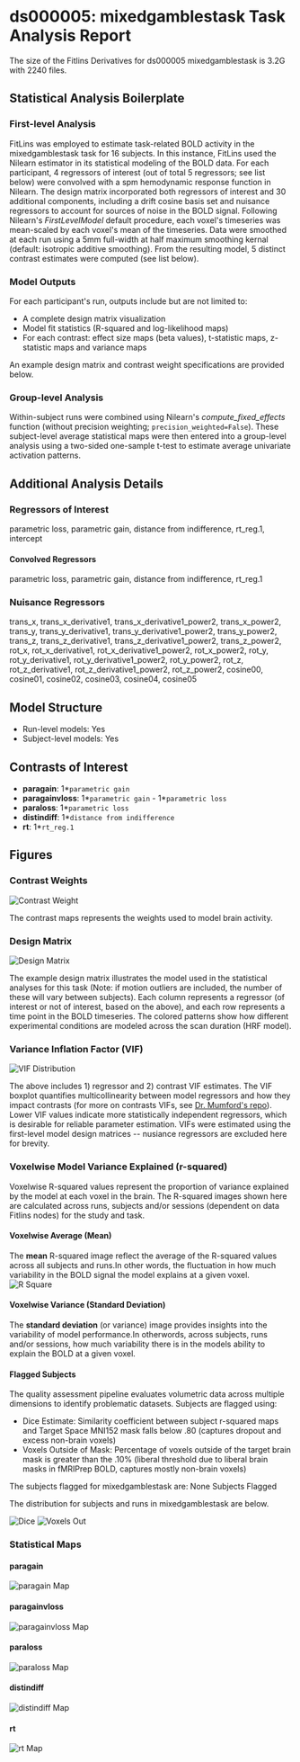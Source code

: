 # ds000005: mixedgamblestask Task Analysis Report

The size of the Fitlins Derivatives for ds000005 mixedgamblestask is 3.2G with 2240 files.

## Statistical Analysis Boilerplate

### First-level Analysis
FitLins was employed to estimate task-related BOLD activity in the mixedgamblestask task for 16 subjects. In this instance, FitLins used the Nilearn estimator in its statistical modeling of the BOLD data. For each participant, 4 regressors of interest (out of total 5 regressors; see list below) were convolved with a spm hemodynamic response function in Nilearn. The design matrix incorporated both regressors of interest and 30 additional components, including a drift cosine basis set and nuisance regressors to account for sources of noise in the BOLD signal. Following Nilearn's *FirstLevelModel* default procedure, each voxel's timeseries was mean-scaled by each voxel's mean of the timeseries. Data were smoothed at each run using a 5mm full-width at half maximum smoothing kernal (default: isotropic additive smoothing). From the resulting model, 5 distinct contrast estimates were computed (see list below).

### Model Outputs
For each participant's run, outputs include but are not limited to:
- A complete design matrix visualization
- Model fit statistics (R-squared and log-likelihood maps)
- For each contrast: effect size maps (beta values), t-statistic maps, z-statistic maps and variance maps

An example design matrix and contrast weight specifications are provided below.

### Group-level Analysis
Within-subject runs were combined using Nilearn's *compute_fixed_effects* function (without precision weighting; `precision_weighted=False`). These subject-level average statistical maps were then entered into a group-level analysis using a two-sided one-sample t-test to estimate average univariate activation patterns.

## Additional Analysis Details 
### Regressors of Interest
parametric loss, parametric gain, distance from indifference, rt_reg.1, intercept
#### Convolved Regressors
parametric loss, parametric gain, distance from indifference, rt_reg.1
### Nuisance Regressors
trans_x, trans_x_derivative1, trans_x_derivative1_power2, trans_x_power2, trans_y, trans_y_derivative1, trans_y_derivative1_power2, trans_y_power2, trans_z, trans_z_derivative1, trans_z_derivative1_power2, trans_z_power2, rot_x, rot_x_derivative1, rot_x_derivative1_power2, rot_x_power2, rot_y, rot_y_derivative1, rot_y_derivative1_power2, rot_y_power2, rot_z, rot_z_derivative1, rot_z_derivative1_power2, rot_z_power2, cosine00, cosine01, cosine02, cosine03, cosine04, cosine05
## Model Structure
- Run-level models: Yes
- Subject-level models: Yes

## Contrasts of Interest
- **paragain**: 1*`parametric gain`
- **paragainvloss**: 1*`parametric gain` - 1*`parametric loss`
- **paraloss**: 1*`parametric loss`
- **distindiff**: 1*`distance from indifference`
- **rt**: 1*`rt_reg.1`

## Figures

### Contrast Weights
![Contrast Weight](./files/ds000005_task-mixedgamblestask_contrast-matrix.svg)

The contrast maps represents the weights used to model brain activity.

### Design Matrix
![Design Matrix](./files/ds000005_task-mixedgamblestask_design-matrix.svg)

The example design matrix illustrates the model used in the statistical analyses for this task (Note: if motion outliers are included, the number of these will vary between subjects). Each column represents a regressor (of interest or not of interest, based on the above), and each row represents a time point in the BOLD timeseries. The colored patterns show how different experimental conditions are modeled across the scan duration (HRF model).

### Variance Inflation Factor (VIF)
![VIF Distribution](./files/ds000005_task-mixedgamblestask_vif-boxplot.png)

The above includes 1) regressor and 2) contrast VIF estimates. The VIF boxplot quantifies multicollinearity between model regressors and how they impact contrasts (for more on contrasts VIFs, see [Dr. Mumford's repo](https://github.com/jmumford/vif_contrasts)). Lower VIF values indicate more statistically independent regressors, which is desirable for reliable parameter estimation. VIFs were estimated using the first-level model design matrices -- nusiance regressors are excluded here for brevity.

### Voxelwise Model Variance Explained (r-squared)
Voxelwise R-squared values represent the proportion of variance explained by the model at each voxel in the brain. The R-squared images shown here are calculated across runs, subjects and/or sessions (dependent on data Fitlins nodes) for the study and task.

#### Voxelwise Average (Mean)
The **mean** R-squared image reflect the average of the R-squared values across all subjects and runs.In other words, the fluctuation in how much variability in the BOLD signal the model explains at a given voxel.
![R Square](./files/ds000005_task-mixedgamblestask_rsquare-mean.png)

#### Voxelwise Variance (Standard Deviation)
The **standard deviation** (or variance) image provides insights into the variability of model performance.In otherwords, across subjects, runs and/or sessions, how much variability there is in the models ability to explain the BOLD at a given voxel.

#### Flagged Subjects
The quality assessment pipeline evaluates volumetric data across multiple dimensions to identify problematic datasets. Subjects are flagged using: 

  - Dice Estimate: Similarity coefficient between subject r-squared maps and Target Space MNI152 mask falls below .80 (captures dropout and excess non-brain voxels) 
  - Voxels Outside of Mask: Percentage of voxels outside of the target brain mask is greater than the .10% (liberal threshold due to liberal brain masks in fMRIPrep BOLD, captures mostly non-brain voxels) 

The subjects flagged for mixedgamblestask are:
None Subjects Flagged

The distribution for subjects and runs in mixedgamblestask are below. 

![Dice](./files/ds000005_task-mixedgamblestask_hist-dicesimilarity.png)
![Voxels Out](./files/ds000005_task-mixedgamblestask_hist-voxoutmask.png)

### Statistical Maps

#### paragain
![paragain Map](./files/ds000005_task-mixedgamblestask_contrast-paragain_map.png)

#### paragainvloss
![paragainvloss Map](./files/ds000005_task-mixedgamblestask_contrast-paragainvloss_map.png)

#### paraloss
![paraloss Map](./files/ds000005_task-mixedgamblestask_contrast-paraloss_map.png)

#### distindiff
![distindiff Map](./files/ds000005_task-mixedgamblestask_contrast-distindiff_map.png)

#### rt
![rt Map](./files/ds000005_task-mixedgamblestask_contrast-rt_map.png)
